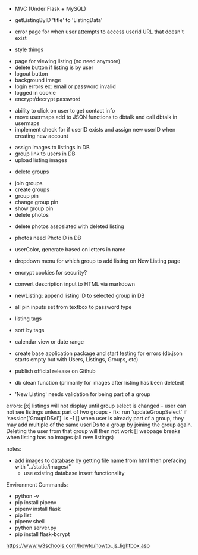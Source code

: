  * MVC (Under Flask + MySQL)
 - getListingByID 'title' to 'ListingData'
 * error page for when user attempts to access userid URL that doesn't exist
 - style things
 * page for viewing listing (no need anymore)
 * delete button if listing is by user
 * logout button
 * background image
 * login errors ex: email or password invalid
 * logged in cookie
 * encrypt/decrypt password
 - ability to click on user to get contact info
 - move usermaps add to JSON functions to dbtalk and call dbtalk in usermaps
 - implement check for if userID exists and assign new userID when creating new account
 * assign images to listings in DB
 * group link to users in DB
 * upload listing images
 - delete groups
 * join groups
 * create groups
 * group pin
 * change group pin
 * show group pin
 * delete photos
 - delete photos assosiated with deleted listing
 * photos need PhotoID in DB
 - userColor, generate based on letters in name
 - dropdown menu for which group to add listing on New Listing page
 - encrypt cookies for security?
 - convert description input to HTML via markdown
 - newListing: append listing ID to selected group in DB
 - all pin inputs set from textbox to password type
 - listing tags
 - sort by tags
 - calendar view or date range

 - create base application package and start testing for errors (db.json starts empty but with Users, Listings, Groups, etc)
 - publish official release on Github
 - db clean function (primarily for images after listing has been deleted)
 - 'New Listing' needs validation for being part of a group

errors:
  [x] listings will not display until group select is changed
    - user can not see listings unless part of two groups
    - fix: run 'updateGroupSelect' if 'session['GroupIDSel']' is -1
  [] when user is already part of a group, they may add multiple of the same userIDs to a group by joining the group again. Deleting the user from that group will then not work
  [] webpage breaks when listing has no images (all new listings)
  



 notes:
  - add images to database by getting file name from html then prefacing with "../static/images/"
    - use existing database insert functionality


 Environment Commands:
 - python -v
 - pip install pipenv
 - pipenv install flask
 - pip list
 - pipenv shell
 - python server.py
 - pip install flask-bcrypt


 https://www.w3schools.com/howto/howto_js_lightbox.asp